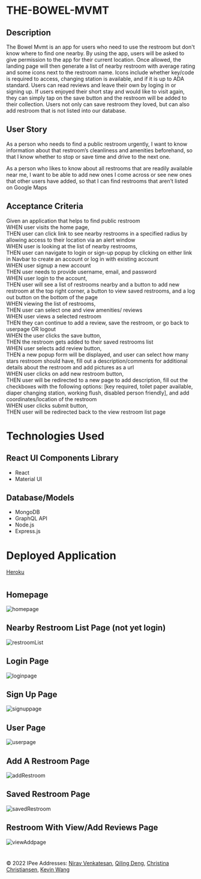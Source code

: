# THE-BOWEL-MVMT

## Description

The Bowel Mvmt is an app for users who need to use the restroom but don't know where to find one nearby. By using the app, users will be asked to give permission to the app for their current location. Once allowed, the landing page will then generate a list of nearby restroom with average rating and some icons next to the restroom name. Icons include whether key/code is required to access, changing station is available, and if it is up to ADA standard. Users can read reviews and leave their own by loging in or signing up. If users enjoyed their short stay and would like to visit again, they can simply tap on the save button and the restroom will be added to their collection. Users not only can save restroom they loved, but can also add restroom that is not listed into our database.

## User Story

As a person who needs to find a public restroom urgently, I want to know information about that restroom’s cleanliness and amenities beforehand, so that I know whether to stop or save time and drive to the next one.

As a person who likes to know about all restrooms that are readily available near me, I want to be able to add new ones I come across or see new ones that other users have added, so that I can find restrooms that aren’t listed on Google Maps

## Acceptance Criteria

Given an application that helps to find public restroom  
WHEN user visits the home page,  
THEN user can click link to see nearby restrooms in a specified radius by allowing access to their location via an alert window  
WHEN user is looking at the list of nearby restrooms,  
THEN user can navigate to login or sign-up popup by clicking on either link in Navbar to create an account or log in with existing account  
WHEN user signup a new account  
THEN user needs to provide username, email, and password  
WHEN user login to the account,  
THEN user will see a list of restrooms nearby and a button to add new restroom at the top right corner, a button to view saved restrooms, and a log out button on the bottom of the page  
WHEN viewing the list of restrooms,  
THEN user can select one and view amenities/ reviews  
WHEN user views a selected restroom  
THEN they can continue to add a review, save the restroom, or go back to userpage OR logout  
WHEN the user clicks the save button,  
THEN the restroom gets added to their saved restrooms list  
WHEN user selects add review button,  
THEN a new popup form will be displayed, and user can select how many stars restroom should have, fill out a description/comments for additional details about the restroom and add pictures as a url  
WHEN user clicks on add new restroom button,  
THEN user will be redirected to a new page to add description, fill out the checkboxes with the following options: [key required, toilet paper available, diaper changing station, working flush, disabled person friendly], and add coordinates/location of the restroom  
WHEN user clicks submit button,  
THEN user will be redirected back to the view restroom list page

#

# Technologies Used

## React UI Components Library

- React
- Material UI

## Database/Models

- MongoDB
- GraphQL API
- Node.js
- Express.js

#

# Deployed Application

[Heroku]([https://ancient-refuge-47910.herokuapp.com/](https://the-bowel-mvmt.herokuapp.com/userpage))

#

## Homepage

![homepage](./client/src/images/homepage.png)

## Nearby Restroom List Page (not yet login)

![restroomList](<./client/src/images/restroomList(notLogin).png>)

## Login Page

![loginpage](./client/src/images/loginpage.png)

## Sign Up Page

![signuppage](./client/src/images/signuppage.png)

## User Page

![userpage](./client/src/images/userpage.png)

## Add A Restroom Page

![addRestroom](./client/src/images/addrestroompage.png)

## Saved Restroom Page

![savedRestroom](./client/src/images/savedRestroompage.png)

## Restroom With View/Add Reviews Page

![viewAddpage](./client/src/images/reviewpage.png)

#

© 2022 IPee Addresses: [Nirav Venkatesan](https://github.com/nirav-v), [Qiling Deng](https://github.com/qd9069), [Christina Christiansen](https://github.com/christinaa126), [Kevin Wang](https://github.com/ohdeer31)
